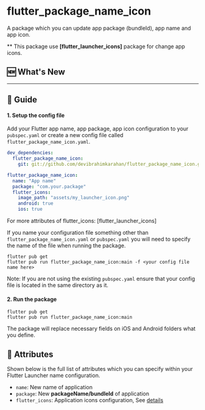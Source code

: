 # flutter_package_name_icon

A package which you can update app package (bundleId), app name and app icon.

** This package use **[flutter_launcher_icons]** package for change app icons.

## 🆕 What's New

---

## 🧾 Guide
#### 1. Setup the config file

Add your Flutter app name, app package, app icon configuration to your `pubspec.yaml` or create a new config file called `flutter_package_name_icon.yaml`. 
```yaml
dev_dependencies: 
  flutter_package_name_icon:
    git: git://github.com/devibrahimkarahan/flutter_package_name_icon.git

flutter_package_name_icon:
  name: "App name"
  package: "com.your.package"
  flutter_icons:
    image_path: "assets/my_launcher_icon.png"
    android: true
    ios: true
```
For more attributes of flutter_icons: [flutter_launcher_icons]

If you name your configuration file something other than `flutter_package_name_icon.yaml` or `pubspec.yaml` you will need to specify the name of the file when running the package.

```
flutter pub get
flutter pub run flutter_package_name_icon:main -f <your config file name here>
```

Note: If you are not using the existing `pubspec.yaml` ensure that your config file is located in the same directory as it.

#### 2. Run the package

```
flutter pub get
flutter pub run flutter_package_name_icon:main
```

The package will replace necessary fields on iOS and Android folders what you define.

## 🔎  Attributes
Shown below is the full list of attributes which you can specify within your Flutter Launcher name configuration.

- `name`: New name of application
- `package`: New **packageName/bundleId** of application
- `flutter_icons`: Application icons configuration, See [details](https://github.com/fluttercommunity/flutter_launcher_icons#mag-attributes)